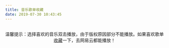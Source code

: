 ```yaml
---
title: 音乐歌单收藏
date: 2019-07-30 10:43:45
---
```


<link rel="stylesheet" href="https://cdn.jsdelivr.net/npm/aplayer/dist/APlayer.min.css">

<script src="https://cdn.jsdelivr.net/npm/aplayer/dist/APlayer.min.js"></script>

<script src="https://cdn.jsdelivr.net/npm/meting@2/dist/Meting.min.js"></script>

<meting-js style="width: auto;height: 2000px;"
    server="netease"
    type="playlist"
    id="7715756244"
    theme="#2980b9"
    loop="all"
    autoplay="false"
    order="list"
    storageName="aplayer-setting"
    lrctype="0"
    list-max-height="500px">

</meting-js>

<p style="text-align:center;margin-top:30px"><span style="font-size:14px">温馨提示：选择喜欢的音乐双击播放，由于版权原因部分不能播放。如果喜欢歌单<a href="https://music.163.com/#/user/home?id=340121051" target="_blank" rel="noopener">收藏</a>一下，去网易云都能播放！<span></span></span></p>

